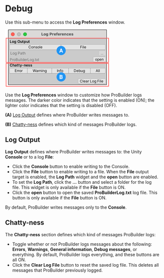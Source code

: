 # Debug

Use this sub-menu to access the **Log Preferences** window. 

![Debug Window Example](images/menu-debug.png)

Use the **Log Preferences** window to customize how ProBuilder logs messages. The darker color indicates that the setting is enabled (ON); the lighter color indicates that the setting is disabled (OFF).

**(A)** [Log Output](#output) defines where ProBuilder writes messages to.

**(B)** [Chatty-ness](#chattyness) defines which kind of messages ProBuilder logs.

<a name="output"></a>

## Log Output

__Log Output__ defines where ProBuilder writes messages to: the Unity __Console__ or to a log __File__:

* Click the __Console__ button to enable writing to the Console. 
* Click the __File__ button to enable writing to a file. When the **File** output target is enabled, the **Log Path** widget and the **open** button are enabled.
* To set the __Log Path__, click the __...__ button and select a folder for the log file. This widget is only available if the **File** button is ON.
* Click the **open** button to open the saved __ProBuilderLog.txt__ log file. This button is only available if the **File** button is ON.

By default, ProBuilder writes messages only to the __Console__.

<a name="chattyness"></a>

## Chatty-ness

The __Chatty-ness__ section defines which kind of messages ProBuilder logs: 

* Toggle whether or not ProBuilder logs messages about the following: **Errors**, **Warnings**, **General information**, **Debug messages**, or everything. By default, ProBuilder logs everything, and these buttons are all ON.
* Click the __Clear Log File__ button to reset the saved log file. This deletes all messages that ProBuilder previously logged.


